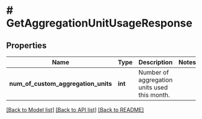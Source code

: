 # # GetAggregationUnitUsageResponse

## Properties

Name | Type | Description | Notes
------------ | ------------- | ------------- | -------------
**num_of_custom_aggregation_units** | **int** | Number of aggregation units used this month. |

[[Back to Model list]](../../README.md#models) [[Back to API list]](../../README.md#endpoints) [[Back to README]](../../README.md)
